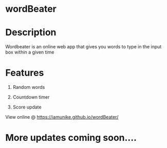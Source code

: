 # wordBeater

# Description

Wordbeater is an online web app that gives you words to type in the input box within a given time

# Features

1. Random words

2. Countdown timer

3. Score update

View online @ https://iamunike.github.io/wordBeater/

# More updates coming soon....
